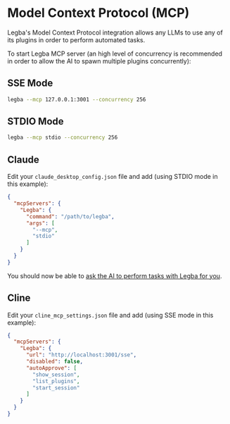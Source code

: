 # Model Context Protocol (MCP)

Legba's Model Context Protocol integration allows any LLMs to use any of its plugins in order to perform automated tasks.

To start Legba MCP server (an high level of concurrency is recommended in order to allow the AI to spawn multiple plugins concurrently):

## SSE Mode

```sh
legba --mcp 127.0.0.1:3001 --concurrency 256
```

## STDIO Mode

```sh
legba --mcp stdio --concurrency 256
```

## Claude

Edit your `claude_desktop_config.json` file and add (using STDIO mode in this example):

```json
{
  "mcpServers": {
    "Legba": {
      "command": "/path/to/legba",
      "args": [
        "--mcp",
        "stdio"
      ]
    }
  }
}
```

You should now be able to [ask the AI to perform tasks with Legba for you](https://www.youtube.com/watch?v=PJv4Z4uSAtE).

## Cline

Edit your `cline_mcp_settings.json` file and add (using SSE mode in this example):

```json
{
  "mcpServers": {
    "Legba": {
      "url": "http://localhost:3001/sse",
      "disabled": false,
      "autoApprove": [
        "show_session",
        "list_plugins",
        "start_session"
      ]
    }
  }
}
```